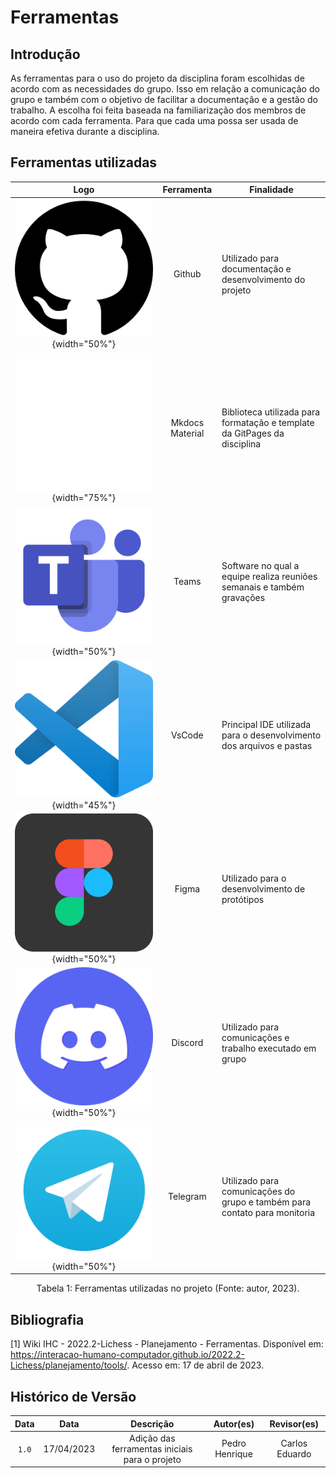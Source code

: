 # Ferramentas 

## Introdução
As ferramentas para o uso do projeto da disciplina foram escolhidas de acordo com as necessidades do grupo. Isso em relação a comunicação do grupo e também com o objetivo de facilitar a documentação e a gestão do trabalho. A escolha foi feita baseada na familiarização dos membros de acordo com cada ferramenta. Para que cada uma possa ser usada de maneira efetiva durante a disciplina.

## Ferramentas utilizadas

|                                                                                         Logo                                                              | Ferramenta  | Finalidade                                                                                                                                                                                      |
|:------------------------------------------------------------------------------------------------------------------------------------------------------------------------------------:|:-----------:| ----------------------------------------------------------------------------------------------------------------------------------------------------------------------------------------------- |
| ![Github](../assets/ferramentas/logo_github.png){width="50%"} |   Github    | Utilizado para documentação e desenvolvimento do projeto                                                                                                    |
| ![Mkdocs Material](../assets/ferramentas/logo.svg){width="75%"}  | Mkdocs Material  | Biblioteca utilizada para formatação e template da GitPages da disciplina                                     |
|  ![Microsoft Teams](../assets/ferramentas/logo-microsoft-teams.png){width="50%"}   |   Teams  | Software no qual a equipe realiza reuniões semanais e também gravações                                                                 |
| ![Visual Studio Code](../assets/ferramentas/vscode.png){width="45%"} |   VsCode    | Principal IDE utilizada para o desenvolvimento dos arquivos e pastas |
|       ![Figma](../assets/ferramentas/figmaLogo.png){width="50%"}      | Figma  | Utilizado para o desenvolvimento de protótipos                                                                                                                  |
|     ![Discord](../assets/ferramentas/discord-logo.png){width="50%"}     |   Discord   | Utilizado para comunicações e trabalho executado em grupo                                                                                                                      |
|     ![Telegram](../assets/ferramentas/logo-telegram.png){width="50%"}     |  Telegram   | Utilizado para comunicações do grupo e também para contato para monitoria                                                                          |

<center>
Tabela 1: Ferramentas utilizadas no projeto (Fonte: autor, 2023).
</center>

## Bibliografia

[1] Wiki IHC - 2022.2-Lichess - Planejamento - Ferramentas. Disponível em: <https://interacao-humano-computador.github.io/2022.2-Lichess/planejamento/tools/>. Acesso em: 17 de abril de 2023.

## Histórico de Versão

| Data  |    Data    |                            Descrição                            |   Autor(es)   |  Revisor(es)  |
| :---: | :--------: | :-------------------------------------------------------------: | :-----------: | :-----------: |
| `1.0` | 17/04/2023 |                Adição das ferramentas iniciais para o projeto               | Pedro Henrique  | Carlos Eduardo |